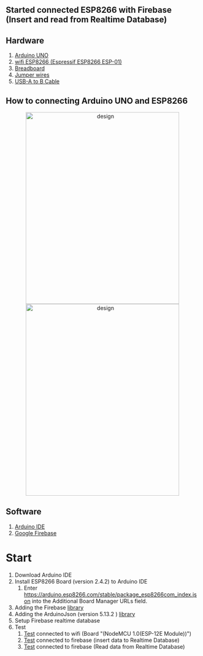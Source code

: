 ## Started connected ESP8266 with Firebase (Insert and read from Realtime Database)
## Hardware
1. [Arduino UNO](https://www.arduino.cc/en/main/arduinoBoardUno)
1. [wifi ESP8266 (Espressif ESP8266 ESP-01)](https://developers.wia.io/things/esp8266) 
1. [Breadboard](https://www.amazon.com/JBtek-Transparent-Terminal-Optimizer-Breadboard/dp/B00SSQHRC2)
1. [Jumper wires](https://www.amazon.se/Elegoo-Flerf%C3%A4rgad-Breadboard-Bandkablar-Arduino/dp/B01EV70C78/ref=asc_df_B01EV70C78/?tag=shpngadsglede-21&linkCode=df0&hvadid=476462430370&hvpos=&hvnetw=g&hvrand=8657508641988340872&hvpone=&hvptwo=&hvqmt=&hvdev=c&hvdvcmdl=&hvlocint=&hvlocphy=9062465&hvtargid=pla-362913641420&psc=1) 
1. [USB-A to B Cable](https://www.amazon.com/AmazonBasics-USB-2-0-Cable-Male/dp/B00NH11KIK?th=1)

## How to connecting Arduino UNO and ESP8266
<p align="center"> 
<a > <img src="https://github.com/mhaao/Firebase-Arduino-ESP8266/blob/main/Installation%20arduino%20%26ESP8266/Arduino%20Uno%20And%20Esp8266-3.jpg" alt="design" width="400" height="500"/> <img src="https://github.com/mhaao/Firebase-Arduino-ESP8266/blob/main/Installation%20arduino%20%26ESP8266/Arduino%20Uno%20And%20Esp8266-4.jpg" alt="design" width="400" height="500"/>
      </a> </p>


## Software
1. [Arduino IDE](https://www.arduino.cc/en/software)
1. [Google Firebase](https://firebase.google.com)

# Start
1. Download Arduino IDE
1. Install ESP8266 Board (version 2.4.2) to Arduino IDE 
      1. Enter https://arduino.esp8266.com/stable/package_esp8266com_index.json into the Additional Board Manager URLs field.
1. Adding the Firebase [library](https://github.com/mhaao/FirebaseArduino/blob/main/FirebaseArduino.zip) 
1. Adding the ArduinoJson (version 5.13.2 ) [library](https://github.com/mhaao/FirebaseArduino/blob/main/ArduinoJson.zip)
1. Setup Firebase realtime database
1. Test 
      1. [Test](https://github.com/mhaao/FirebaseArduino/blob/main/sketch_testTheWifi.ino) connected to wifi (Board "(NodeMCU 1.0(ESP-12E Module))")
      2. [Test](https://github.com/mhaao/FirebaseArduino/blob/main/WriteToFirebase.ino) connected to firebase (insert data to Realtime Database)
      3. [Test](https://github.com/mhaao/FirebaseArduino/blob/main/ReadFromFirebase.ino) connected to firebase (Read data from Realtime Database)
